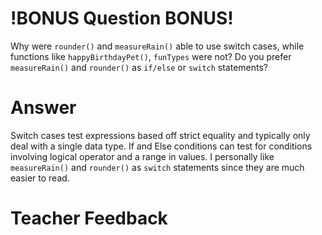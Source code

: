 # !BONUS Question BONUS!
Why were `rounder()` and `measureRain()` able to use switch cases, while
functions like `happyBirthdayPet()`, `funTypes` were not? Do you prefer `measureRain()` and `rounder()` as `if/else` or `switch` statements?

# Answer
Switch cases test expressions based off strict equality and typically only deal with a single data type. If and Else conditions can test for conditions involving logical operator and a range in values. I personally like `measureRain()` and `rounder()` as `switch` statements since they are much easier to read.

# Teacher Feedback